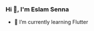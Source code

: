 ###                                                                    Hi 👋, I'm Eslam Senna


- 🌱 I’m currently learning Flutter


